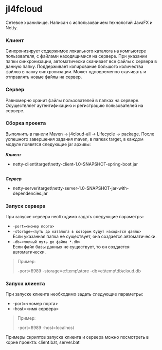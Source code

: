 # jl4fcloud
Cетевое хранилище. Написан с использованием технологий JavaFX и Netty.

### Клиент 
Синхронизирует содержимое локального каталога на компьютере пользователя, с файлами находящимися на сервере. При указании папки синхронизации, автоматически скачивает все файлы с сервера в данную папку. Поддерживает копирование большого количества файлов в папку синхронизации. Может одновременно скачивать и отправлять новые файлы на сервер.
### Сервер
Равномерно хранит файлы пользователей в папках на сервере. Осуществляет аутентификацию и регистрацию пользователей на сервере.

### Сборка проекта
Выполнить в панели Maven -> j4cloud-all -> Lifecycle -> package. После успешного завершения задания maven, в папках target, в каждом модуле появятся следующие jar архивы:<br/> 
<br/>***Клиент***<br/>
- netty-client\target\netty-client-1.0-SNAPSHOT-spring-boot.jar<br/>

<br/>***Сервер***<br/>  
- netty-server\target\netty-server-1.0-SNAPSHOT-jar-with-dependencies.jar<br/>

### Запуск сервера
При запуске сервера необходимо задать следующие параметры:  
- `-port=<номер порта>`  
- `-storage=<путь до каталога в котором будут находится файлы>`  
        Если указанная папка не существует, она создается автоматически.  
- `-db=<полный путь до файла *.db>`  
        Если файл базы данных не существует, то он создается автоматически. 
> Пример:
>    
>-port=8989 -storage=e:\temp\store -db=e:\temp\db\cloud.db

### Запуск клиента
При запуске клиента необходимо задать следующие параметры:  
- -port=<номер порта>  
- -host=<имя сервера>
> Пример:
>    
>-port=8989 -host=localhost

Примеры скриптов запуска клиента и сервера можно посмотреть в корне проекта: client.bat, server.bat

